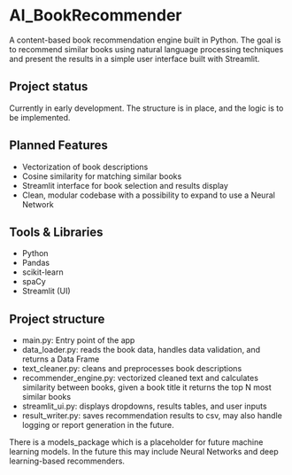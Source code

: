 # AI_BookRecommender
A content-based book recommendation engine built in Python. The goal is to recommend similar books using natural language processing techniques and present the results in a simple user interface built with Streamlit.

## Project status
Currently in early development. The structure is in place, and the logic is to be implemented.

## Planned Features

- Vectorization of book descriptions
- Cosine similarity for matching similar books
- Streamlit interface for book selection and results display
- Clean, modular codebase with a possibility to expand to use a Neural Network

## Tools & Libraries

- Python
- Pandas
- scikit-learn
- spaCy
- Streamlit (UI)

## Project structure

- main.py: Entry point of the app
- data_loader.py: reads the book data, handles data validation, and returns a Data Frame
- text_cleaner.py: cleans and preprocesses book descriptions
- recommender_engine.py: vectorized cleaned text and calculates similarity between books, given a book title it returns the top N most similar books
- streamlit_ui.py: displays dropdowns, results tables, and user inputs
- result_writer.py: saves recommendation results to csv, may also handle logging or report generation in the future.

There is a models_package which is a placeholder for future machine learning models. In the future this may include Neural Networks and deep learning-based recommenders.
